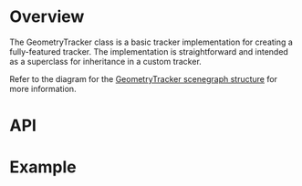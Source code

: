 # Overview

The GeometryTracker class is a basic tracker implementation for creating a fully-featured tracker.  The implementation is straightforward and intended as a superclass for inheritance in a custom tracker.

Refer to the diagram for the [GeometryTracker scenegraph structure](scenegraph#base-structure) for more information.

# API

# Example